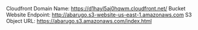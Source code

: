Cloudfront Domain Name: https://d1hayl5aj0hqwm.cloudfront.net/
Bucket Website Endpoint: http://abarugo.s3-website-us-east-1.amazonaws.com
S3 Object URL: https://abarugo.s3.amazonaws.com/index.html
